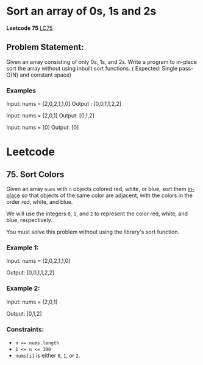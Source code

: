 # Sort an array of 0s, 1s and 2s
**Leetcode 75**
[LC75](https://leetcode.com/problems/sort-colors/description/)

## Problem Statement: 
Given an array consisting of only 0s, 1s, and 2s. Write a program to in-place sort the array without using inbuilt sort functions. ( Expected: Single pass-O(N) and constant space)

### Examples
Input:
 nums = [2,0,2,1,1,0]
Output
: [0,0,1,1,2,2]

Input:
 nums = [2,0,1]
Output:
 [0,1,2]

Input:
 nums = [0]
Output:
 [0]



 # Leetcode
 ## 75. Sort Colors

 Given an array `nums` with `n` objects colored red, white, or blue, sort them [in-place](https://en.wikipedia.org/wiki/In-place_algorithm) so that objects of the same color are adjacent, with the colors in the order red, white, and blue.

We will use the integers `0`, `1`, and `2` to represent the color red, white, and blue, respectively.

You must solve this problem without using the library's sort function.

### Example 1:
Input: nums = [2,0,2,1,1,0]

Output: [0,0,1,1,2,2]

### Example 2:
Input: nums = [2,0,1]

Output: [0,1,2]

### Constraints:

-   `n == nums.length`
-   `1 <= n <= 300`
-   `nums[i]` is either `0`, `1`, or `2`.